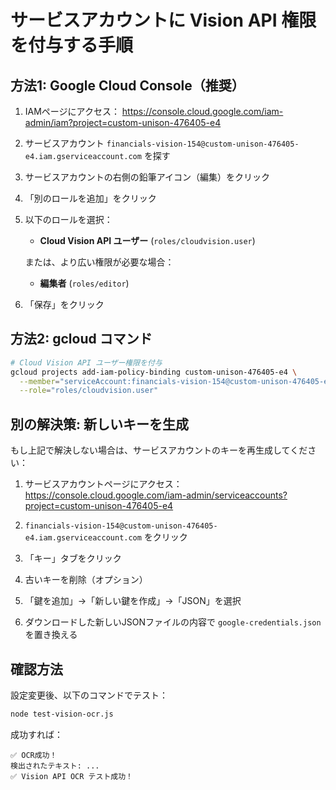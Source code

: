 # サービスアカウントに Vision API 権限を付与する手順

## 方法1: Google Cloud Console（推奨）

1. IAMページにアクセス：
   https://console.cloud.google.com/iam-admin/iam?project=custom-unison-476405-e4

2. サービスアカウント `financials-vision-154@custom-unison-476405-e4.iam.gserviceaccount.com` を探す

3. サービスアカウントの右側の鉛筆アイコン（編集）をクリック

4. 「別のロールを追加」をクリック

5. 以下のロールを選択：
   - **Cloud Vision API ユーザー** (`roles/cloudvision.user`)

   または、より広い権限が必要な場合：
   - **編集者** (`roles/editor`)

6. 「保存」をクリック

## 方法2: gcloud コマンド

```bash
# Cloud Vision API ユーザー権限を付与
gcloud projects add-iam-policy-binding custom-unison-476405-e4 \
  --member="serviceAccount:financials-vision-154@custom-unison-476405-e4.iam.gserviceaccount.com" \
  --role="roles/cloudvision.user"
```

## 別の解決策: 新しいキーを生成

もし上記で解決しない場合は、サービスアカウントのキーを再生成してください：

1. サービスアカウントページにアクセス：
   https://console.cloud.google.com/iam-admin/serviceaccounts?project=custom-unison-476405-e4

2. `financials-vision-154@custom-unison-476405-e4.iam.gserviceaccount.com` をクリック

3. 「キー」タブをクリック

4. 古いキーを削除（オプション）

5. 「鍵を追加」→「新しい鍵を作成」→「JSON」を選択

6. ダウンロードした新しいJSONファイルの内容で `google-credentials.json` を置き換える

## 確認方法

設定変更後、以下のコマンドでテスト：

```bash
node test-vision-ocr.js
```

成功すれば：
```
✅ OCR成功！
検出されたテキスト: ...
✅ Vision API OCR テスト成功！
```
